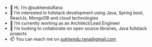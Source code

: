 - 👋 Hi, I’m @sukhenduRana
- 👀 I’m interested in fullstack development using Java, Spring boot, ReactJs, MongoDB and cloud technologies
- 🌱 I’m currently working as an Architect/Lead Engineer
- 💞️ I’m looking to collaborate on open source libraries, Java fullstack projects
- 📫 You can reach me on sukhendu.rana@gmail.com

<!---
sukhenduRana/sukhenduRana is a ✨ special ✨ repository because its `README.md` (this file) appears on your GitHub profile.
You can click the Preview link to take a look at your changes.
--->
